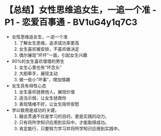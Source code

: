 # 【总结】女性思维追女生，一追一个准 - P1 - 恋爱百事通 - BV1uG4y1q7C3

-   女性思维追女生，一追一个准
    1.  了解女生思维，追求成功率更高
    2.  女生喜欢被安排，不喜欢做决定
    3.  偶尔展现“坏坏”一面，引起女生兴趣
-   90%的女生喜欢壞壞的男生
    1.  女生心里也有“坏念头”
    2.  大胆牵手，展现主动
    3.  做一些小“坏事”，增加情趣
-   女生具有母性心态
    1.  女生喜欢拯救他人，展现价值
    2.  适当示弱，让女生拯救你
    3.  表现情绪不好，让女生陪伴安慰
-   学以致用是成功的关键。
    1.  融会贯通不仅是学习的目的，更是实践的动力。
    2.  只有将所学知识应用到实际中，才能取得成功。
    3.  肯定能行，只要努力学习并将所学知识应用到实践中。